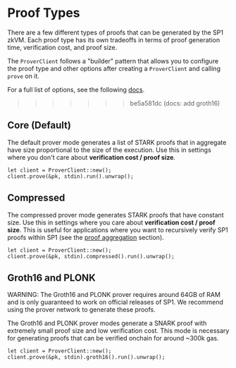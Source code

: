 # Proof Types

There are a few different types of proofs that can be generated by the SP1 zkVM. Each proof type has its own tradeoffs in terms of proof generation time, verification cost, and proof size.

The `ProverClient` follows a "builder" pattern that allows you to configure the proof type and other options after creating a `ProverClient` and calling `prove` on it.

For a full list of options, see the following [docs](https://docs.rs/sp1-sdk/1.2.0/sp1_sdk/action/struct.Prove.html).

> > > > > > > be5a581dc (docs: add groth16)

## Core (Default)

The default prover mode generates a list of STARK proofs that in aggregate have size proportional to
the size of the execution. Use this in settings where you don't care about **verification cost / proof size**.

```rust,noplayground
let client = ProverClient::new();
client.prove(&pk, stdin).run().unwrap();
```

## Compressed

The compressed prover mode generates STARK proofs that have constant size. Use this in settings where you
care about **verification cost / proof size**. This is useful for applications where you want to recursively verify SP1 proofs within SP1 (see the [proof aggregation](../writing-programs/proof-aggregation.md) section).

```rust,noplayground
let client = ProverClient::new();
client.prove(&pk, stdin).compressed().run().unwrap();
```

## Groth16 and PLONK

<div class="warning">
WARNING: The Groth16 and PLONK prover requires around 64GB of RAM and is only guaranteed to work on official releases of SP1. We recommend using the prover network to generate these proofs.
</div>

The Groth16 and PLONK prover modes generate a SNARK proof with extremely small proof size and low verification cost.
This mode is necessary for generating proofs that can be verified onchain for around ~300k gas.

```rust,noplayground
let client = ProverClient::new();
client.prove(&pk, stdin).groth16().run().unwrap();
```
